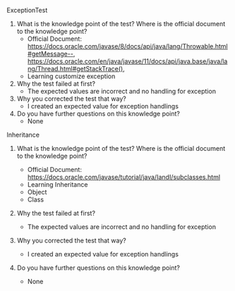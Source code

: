 ExceptionTest 
1. What is the knowledge point of the test? Where is the official document to the knowledge point?
	* Official Document: https://docs.oracle.com/javase/8/docs/api/java/lang/Throwable.html#getMessage--, https://docs.oracle.com/en/java/javase/11/docs/api/java.base/java/lang/Thread.html#getStackTrace(),
	* Learning customize exception
2. Why the test failed at first?
	* The expected values are incorrect and no handling for exception
3. Why you corrected the test that way?
	* I created an expected value for exception handlings
4. Do you have further questions on this knowledge point?
	* None

Inheritance 
1. What is the knowledge point of the test? Where is the official document to the knowledge point?
	* Official Document: https://docs.oracle.com/javase/tutorial/java/IandI/subclasses.html
	* Learning Inheritance 
	* Object
	* Class

2. Why the test failed at first?
	* The expected values are incorrect and no handling for exception
3. Why you corrected the test that way?
	* I created an expected value for exception handlings
4. Do you have further questions on this knowledge point?
	* None



